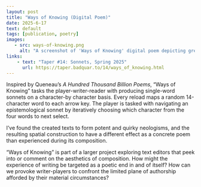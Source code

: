 ```yaml
---
layout: post
title: "Ways of Knowing (Digital Poem)"
date: 2025-6-17
text: default
tags: [publication, poetry]
images:
   - src: ways-of-knowing.png
     alt: "A screenshot of 'Ways of Knowing' digital poem depicting green letters suspended on a grid of partial words going in different directions: sys-ue-matically and sys-ues-atical-y"
links:
    - text: "Taper #14: Sonnets, Spring 2025"
      url: https://taper.badquar.to/14/ways_of_knowing.html
---
```




Inspired by Queneau’s <i>A Hundred 
Thousand Billion Poems</i>, “Ways of Knowing” tasks the 
player-writer-reader with producing single-word sonnets 
on a character-by character basis. Every reload maps a random 
14-character word to each arrow key. The player is tasked with 
navigating an epistemological sonnet by iteratively choosing 
which character from the four words to next select.

I’ve found the created texts to form potent and quirky neologisms,
and the resulting spatial construction to have a different effect 
as a concrete poem than experienced during its composition.
 
“Ways of Knowing” is part of a larger project exploring text editors 
that peek into or comment on the aesthetics of composition. How might 
the experience of writing be targeted as a poetic end in and of 
itself? How can we provoke writer-players to confront the limited 
plane of authorship afforded by their material circumstances?

